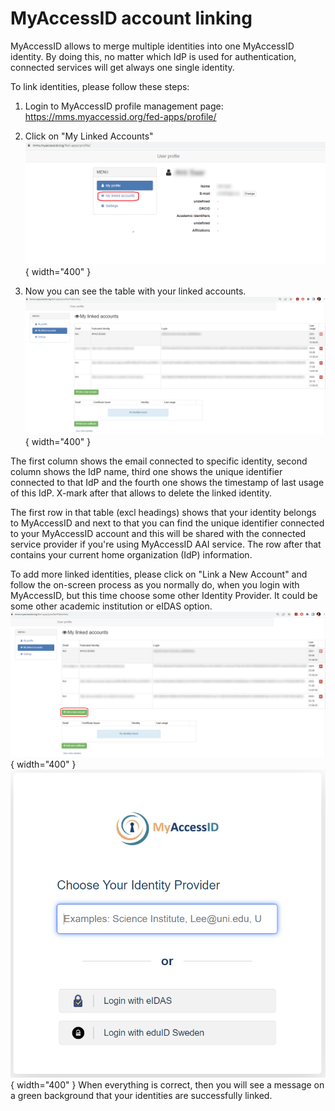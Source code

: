 # MyAccessID account linking

MyAccessID allows to merge multiple identities into one MyAccessID identity. By doing this, no matter which IdP is used for authentication, connected services will get always one single identity.

To link identities, please follow these steps:

1. Login to MyAccessID profile management page: https://mms.myaccessid.org/fed-apps/profile/
2. Click on "My Linked Accounts"
   ![Profile page](../assets/Profile1.png){ width="400" }

3. Now you can see the table with your linked accounts.
   ![Linked accounts page](../assets/Linked_accounts1.png){ width="400" }

The first column shows the email connected to specific identity, second column shows the IdP name, third one shows the unique identifier connected to that IdP and the fourth one shows the timestamp of last usage of this IdP. X-mark after that allows to delete the linked identity.

The first row in that table (excl headings) shows that your identity belongs to MyAccessID and next to that you can find the unique identifier connected to your MyAccessID account and this will be shared with the connected service provider if you're using MyAccessID AAI service.
The row after that contains your current home organization (IdP) information.

To add more linked identities, please click on "Link a New Account" and follow the on-screen process as you normally do, when you login with MyAccessID, but this time choose some other Identity Provider. It could be some other academic institution or eIDAS option.
![Linked accounts page](../assets/Linked_accounts.png){ width="400" }
![Linked accounts page](../assets/MyAccessID%20login.PNG){ width="400" }
When everything is correct, then you will see a message on a green background that your identities are successfully linked.
